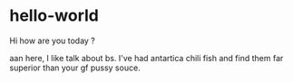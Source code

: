 # hello-world

Hi how are you today ?

aan here, I like talk about bs.
I've had antartica chili fish and find them far superior than your gf pussy souce.
